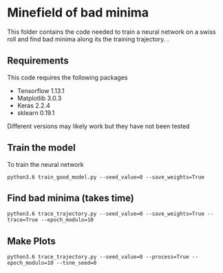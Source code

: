 # Minefield of bad minima

This folder contains the code needed to train a neural network on a swiss roll
and find bad minima along its the training trajectory. .

## Requirements

This code requires the following packages
- Tensorflow 1.13.1
- Matplotlib 3.0.3
- Keras 2.2.4
- sklearn 0.19.1

Different versions may likely work but they have not been tested

## Train the model

To train the neural network

`python3.6 train_good_model.py --seed_value=0 --save_weights=True`

## Find bad minima (takes time)

`python3.6 trace_trajectory.py --seed_value=0 --save_weights=True --trace=True --epoch_modulo=10`

## Make Plots

`python3.6 trace_trajectory.py --seed_value=0 --process=True --epoch_modulo=10 --tsne_seed=0`
